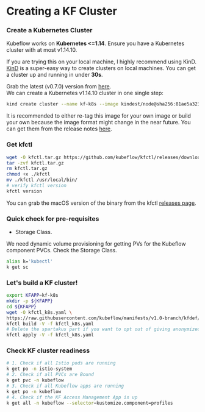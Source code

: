 # Creating a KF Cluster

### Create a Kubernetes Cluster

Kubeflow works on **Kubernetes <=1.14**. Ensure you have a Kubernetes cluster with at most v1.14.10.

If you are trying this on your local machine, I highly recommend using KinD.<br>
[KinD](https://kind.sigs.k8s.io/) is a super-easy way to create clusters on local machines. You can get a cluster up and running in under **30s**.

Grab the latest (v0.7.0) version from [here](https://github.com/kubernetes-sigs/kind#installation-and-usage). <br>
We can create a Kubernetes v1.14.10 cluster in one single step:
```bash
kind create cluster --name kf-k8s --image kindest/node@sha256:81ae5a3237c779efc4dda43cc81c696f88a194abcc4f8fa34f86cf674aa14977
```

It is recommended to either re-tag this image for your own image or build your own because the image format might change in the near future.
You can get them from the release notes [here](https://github.com/kubernetes-sigs/kind/releases).

### Get kfctl
```bash
wget -O kfctl.tar.gz https://github.com/kubeflow/kfctl/releases/download/v1.0-rc.3/kfctl_v1.0-rc.2-13-g521fcfe_linux.tar.gz
tar -zvf kfctl.tar.gz
rm kfctl.tar.gz
chmod +x ./kfctl
mv ./kfctl /usr/local/bin/
# verify kfctl version
kfctl version
```
You can grab the macOS version of the binary from the kfctl [releases page](https://github.com/kubeflow/kfctl/releases).
### Quick check for pre-requisites
- Storage Class.

We need dynamic volume provisioning for getting PVs for the Kubeflow component PVCs. Check the Storage Class. <br>
```bash
alias k='kubectl'
k get sc
```

### Let's build a KF cluster!
```bash
export KFAPP=kf-k8s
mkdir -p ${KFAPP}
cd ${KFAPP}
wget -O kfctl_k8s.yaml \
https://raw.githubusercontent.com/kubeflow/manifests/v1.0-branch/kfdef/kfctl_k8s_istio.v1.0.0.yaml
kfctl build -V -f kfctl_k8s.yaml
# Delete the spartakus part if you want to opt out of giving anonymized usage statistics
kfctl apply -V -f kfctl_k8s.yaml
```

### Check KF cluster readiness
```bash
# 1. Check if all Istio pods are running
k get po -n istio-system
# 2. Check if all PVCs are Bound
k get pvc -n kubeflow
# 3. Check if all Kubeflow apps are running
k get po -n kubeflow
# 4. Check if the KF Access Management App is up
k get all -n kubeflow --selector=kustomize.component=profiles
```
